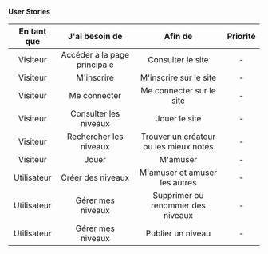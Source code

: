 **User Stories**

|En tant que| J'ai besoin de|Afin de|Priorité|
|:---:|:---:|:---:|:---:|
|Visiteur|Accéder à la page principale|Consulter le site|-|
|Visiteur|M'inscrire|M'inscrire sur le site|-|
|Visiteur|Me connecter|Me connecter sur le site|-|
|Visiteur|Consulter les niveaux|Jouer le site|-|
|Visiteur|Rechercher les niveaux|Trouver un créateur ou les mieux notés|-|
|Visiteur|Jouer|M'amuser|-|
|Utilisateur|Créer des niveaux|M'amuser et amuser les autres|-|
|Utilisateur|Gérer mes niveaux|Supprimer ou renommer des niveaux|-|
|Utilisateur|Gérer mes niveaux|Publier un niveau|-|
